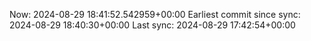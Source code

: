 Now: 2024-08-29 18:41:52.542959+00:00 Earliest commit since sync: 2024-08-29 18:40:30+00:00 Last sync: 2024-08-29 17:42:54+00:00
